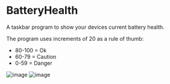# BatteryHealth
A taskbar program to show your devices current battery health.

The program uses increments of 20 as a rule of thumb:
- 80-100 = Ok
- 60-79 = Caution
- 0-59 = Danger

![image](https://github.com/user-attachments/assets/3e8833db-0694-4603-8f3c-cff80485d579) ![image](https://github.com/user-attachments/assets/6b52bab4-4dca-49c3-ba82-345ce3a404bb)

